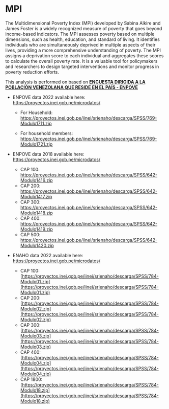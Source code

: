 # MPI

The Multidimensional Poverty Index (MPI) developed by Sabina Alkire and James Foster is a widely recognized measure of poverty that goes beyond income-based indicators. The MPI assesses poverty based on multiple dimensions, such as health, education, and standard of living. It identifies individuals who are simultaneously deprived in multiple aspects of their lives, providing a more comprehensive understanding of poverty. The MPI assigns a deprivation score to each individual and aggregates these scores to calculate the overall poverty rate. It is a valuable tool for policymakers and researchers to design targeted interventions and monitor progress in poverty reduction efforts. 

This analysis is performed on based on [__ENCUESTA DIRIGIDA A LA POBLACIÓN VENEZOLANA QUE RESIDE EN EL PAÍS - ENPOVE__](https://proyectos.inei.gob.pe/microdatos/consulta.asp?cmbencuesta=ENCUESTA+DIRIGIDA+A+LA+POBLACI%D3N+VENEZOLANA+QUE+RESIDE+EN+EL+PA%CDS+-+ENPOVE&cmbanno=2022&cmbTrimestre=67) 

 * ENPOVE data 2022 available here:  https://proyectos.inei.gob.pe/microdatos/ 

     * For Household: https://proyectos.inei.gob.pe/iinei/srienaho/descarga/SPSS/769-Modulo1711.zip

     * For household members: https://proyectos.inei.gob.pe/iinei/srienaho/descarga/SPSS/769-Modulo1721.zip


 * ENPOVE data 2018 available here: https://proyectos.inei.gob.pe/microdatos/ 
     * CAP 100: https://proyectos.inei.gob.pe/iinei/srienaho/descarga/SPSS/642-Modulo1416.zip
     * CAP 200: https://proyectos.inei.gob.pe/iinei/srienaho/descarga/SPSS/642-Modulo1417.zip
     * CAP 300: https://proyectos.inei.gob.pe/iinei/srienaho/descarga/SPSS/642-Modulo1418.zip 
     * CAP 400: https://proyectos.inei.gob.pe/iinei/srienaho/descarga/SPSS/642-Modulo1419.zip
     * CAP 500: https://proyectos.inei.gob.pe/iinei/srienaho/descarga/SPSS/642-Modulo1420.zip
     
 * ENAHO data 2022 available here: https://proyectos.inei.gob.pe/microdatos/
    * CAP 100: [https://proyectos.inei.gob.pe/iinei/srienaho/descarga/SPSS/784-Modulo01.zip](https://proyectos.inei.gob.pe/iinei/srienaho/descarga/SPSS/784-Modulo01.zip)
    * CAP 200: [https://proyectos.inei.gob.pe/iinei/srienaho/descarga/SPSS/784-Modulo02.zip](https://proyectos.inei.gob.pe/iinei/srienaho/descarga/SPSS/784-Modulo02.zip)
    * CAP 300: [https://proyectos.inei.gob.pe/iinei/srienaho/descarga/SPSS/784-Modulo03.zip](https://proyectos.inei.gob.pe/iinei/srienaho/descarga/SPSS/784-Modulo03.zip)
    * CAP 400: [https://proyectos.inei.gob.pe/iinei/srienaho/descarga/SPSS/784-Modulo04.zip](https://proyectos.inei.gob.pe/iinei/srienaho/descarga/SPSS/784-Modulo04.zip)
    * CAP 1800: [https://proyectos.inei.gob.pe/iinei/srienaho/descarga/SPSS/784-Modulo18.zip](https://proyectos.inei.gob.pe/iinei/srienaho/descarga/SPSS/784-Modulo18.zip)
